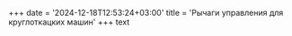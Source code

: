 ﻿+++
date = '2024-12-18T12:53:24+03:00'
title = 'Рычаги управления для круглоткацких машин'
+++
text